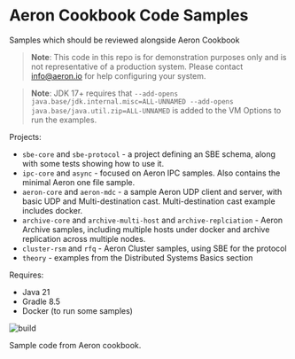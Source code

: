 # Aeron Cookbook Code Samples

Samples which should be reviewed alongside Aeron Cookbook

> **Note**: This code in this repo is for demonstration purposes only and is not representative of a production system. Please contact info@aeron.io for help configuring your system.

> **Note**: JDK 17+ requires that `--add-opens java.base/jdk.internal.misc=ALL-UNNAMED --add-opens java.base/java.util.zip=ALL-UNNAMED` is added to the VM Options to run the examples.

Projects:
- `sbe-core` and `sbe-protocol` - a project defining an SBE schema, along with some tests showing how to use it.
- `ipc-core` and `async` - focused on Aeron IPC samples. Also contains the minimal Aeron one file sample.
- `aeron-core` and `aeron-mdc` - a sample Aeron UDP client and server, with basic UDP and Multi-destination cast. Multi-destination cast example includes docker.
- `archive-core` and `archive-multi-host` and `archive-replciation` - Aeron Archive samples, including multiple hosts under docker and archive replication across multiple nodes.
- `cluster-rsm` and `rfq` - Aeron Cluster samples, using SBE for the protocol
- `theory` - examples from the Distributed Systems Basics section

Requires:
- Java 21
- Gradle 8.5
- Docker (to run some samples)

 ![build](https://github.com/aeron-io/aeron-cookbook-code/workflows/JavaCI/badge.svg)
 
Sample code from Aeron cookbook.
